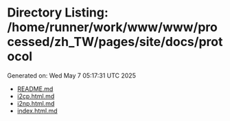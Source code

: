 # Directory Listing: /home/runner/work/www/www/processed/zh_TW/pages/site/docs/protocol
Generated on: Wed May  7 05:17:31 UTC 2025

- [README.md](README.md)
- [i2cp.html.md](i2cp.html.md)
- [i2np.html.md](i2np.html.md)
- [index.html.md](index.html.md)
